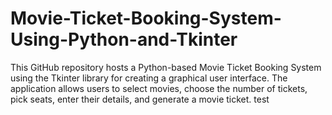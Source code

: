 # Movie-Ticket-Booking-System-Using-Python-and-Tkinter
This GitHub repository hosts a Python-based Movie Ticket Booking System using the Tkinter library for creating a graphical user interface. The application allows users to select movies, choose the number of tickets, pick seats, enter their details, and generate a movie ticket.
test
